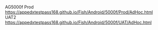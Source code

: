 AG5000f 
Prod https://appedxtestpass168.github.io/Fish/Android/5000f/Prod/AdHoc.html 
UAT2 https://appedxtestpass168.github.io/Fish/Android/5000f/UAT/AdHoc.html
